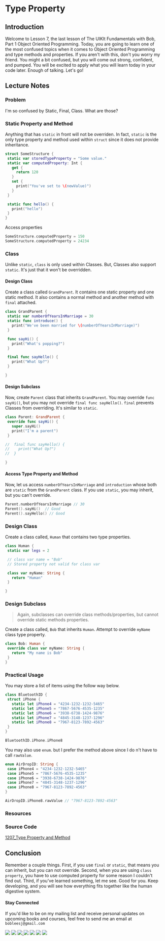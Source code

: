 # Type Property

## Introduction
Welcome to Lesson 7, the last lesson of The UIKIt Fundamentals with Bob, Part 1 Object Oriented Programming. Today, you are going to learn one of the most confused topics when it comes to Object Oriented Programming and type methods and properties. If you aren't with this, don't you worry my friend. You might a bit confused, but you will come out strong, confident, and pumped. You will be excited to apply what you will learn today in your code later. Enough of talking. Let's go!

## Lecture Notes
### Problem
I'm so confused by Static, Final, Class. What are those?


### Static Property and Method
Anything that has `static` in front will not be overriden. In fact, `static` is the only type property and method used within `struct` since it does not provide inheritance.

```swift
struct SomeStructure {
 static var storedTypeProperty = "Some value."
 static var computedProperty: Int {
   get {
     return 120
   }
   set {
     print("You've set to \(newValue)")
   }
 }

 static func hello() {
   print("hello")
 }
}
```

Access properties
```swift
SomeStructure.computedProperty = 150
SomeStructure.computedProperty = 24234
```

### Class
Unlike `static`, `class` is only used within Classes. But, Classes also support `static`. It's just that it won't be overridden.

#### Design Class
Create a class called `GrandParent`. It contains one static property and one static method. It also contains a normal method and another method with `final` attached.

```swift
class GrandParent {
 static var numberOfYearsInMarriage = 30
 static func introduce() {
   print("We've been married for \(numberOfYearsInMarriage)")
 }

 func sayHi() {
   print("What's popping?")
 }

 final func sayHello() {
   print("What Up?")
 }

}
```

#### Design Subclass
Now, create `Parent` class that inherits `GrandParent`.  You may override `func sayHi()`, but you may not override `final func sayHello()`. `final` prevents Classes from overriding. It's similar to `static`.

```swift
class Parent: GrandParent {
 override func sayHi() {
   super.sayHi()
   print("I'm a parent")
 }

//  final func sayHello() {
//    print("What Up?")
//  }

}

```

#### Access Type Property and Method
Now, let us access `numberOfYearsInMarriage` and `introduction` whose both are `static` from the `GrandParent` class. If you use `static`, you may inherit, but you can't override.

```swift
Parent.numberOfYearsInMarriage // 30
Parent().sayHi()  // Good
Parent().sayHello() // Good
```

### Design Class
Create a class called, `Human` that contains two type properties.

```swift
class Human {
 static var legs = 2

 // class var name = "Bob"
 // Stored property not valid for class var

 class var myName: String {
   return "Human"
 }

}
```
### Design Subclass
> Again, subclasses can override class methods/properties, but cannot override static methods properties.

Create a class called, `Bob` that inherits `Human`. Attempt to override `myName` class type property.

```swift
class Bob: Human {
 override class var myName: String {
   return "My name is Bob"
 }
}
```


### Practical Usage
You may store a list of items using the follow way below.

```swift
class BluetoothID {
 struct iPhone {
   static let iPhone4 = "4234-1232-1232-5465"
   static let iPhone5 = "7867-5676-4535-1235"
   static let iPhone6 = "3938-6738-1424-9876"
   static let iPhone7 = "4845-3148-1237-1296"
   static let iPhone8 = "7967-8123-7892-4563"
 }
}
```
```swift
BluetoothID.iPhone.iPhone8
```

You may also use `enum`. but I prefer the method above since I do n't have to call `rawValue`.

```swift
enum AirDropID: String {
 case iPhone4 = "4234-1232-1232-5465"
 case iPhone5 = "7867-5676-4535-1235"
 case iPhone6 = "3938-6738-1424-9876"
 case iPhone7 = "4845-3148-1237-1296"
 case iPhone8 = "7967-8123-7892-4563"
}

AirDropID.iPhone8.rawValue // "7967-8123-7892-4563"
```

### Resources
### Source Code
[1207_Type Property and Method](https://www.dropbox.com/sh/s3h4zvem064kldq/AADq_PTq0ZfDgjlQiSIT_6Pua?dl=0)


## Conclusion
Remember a couple things. First, if you use `final` or `static`, that means you can inherit, but you can not override. Second, when you are using `class property`, you have to use computed property for some reason I couldn't find out. Third, if you've learned something, let me see. Good for you. Keep developing, and you will see how everything fits together like the human digestive system.


#### Stay Connected
If you'd like to be on my mailing list and receive personal updates on upcoming books and courses, feel free to send me an email at `bobleesj@gmail.com`
<p>
<a href="http://bobthedeveloper.io"><img src="https://img.shields.io/badge/Personal-Website-333333.svg"></a>
<a href="https://facebook.com/bobthedeveloper"><img src="https://img.shields.io/badge/Facebook-Like-3B5998.svg"></a> <a href="https://youtube.com/bobthedeveloper"><img src="https://img.shields.io/badge/YouTube-Subscribe-CE1312.svg"</a> <a href="https://twitter.com/bobleesj"><img src="https://img.shields.io/badge/Twitter-Follow-55ACEE.svg"></a> <a href="https://instagram.com/bobthedev
"><img src="https://img.shields.io/badge/Instagram-Follow-BB2F92.svg"></a> <a href="https://linkedin.com/in/bobleesj"><img src= "https://img.shields.io/badge/LinkedIn-Connect-0077B5.svg"></a>
<a href="https://medium.com/@bobleesj"><img src="https://img.shields.io/badge/Medium-Read-00AB6C.svg"/></a>
</p>
